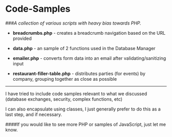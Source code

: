 Code-Samples
============

###*A collection of various scripts with heavy bias towards PHP.*

 - **breadcrumbs.php** - creates a breadcrumb navigation based on the URL provided
 
 - **data.php** - an sample of 2 functions used in the Database Manager
  
 - **emailer.php** - converts form data into an email after validating/sanitizing input

 - **restaurant-filler-table.php** - distributes parties (for events) by company, grouping together as close as possible

---

I have tried to include code samples relevant to what we discussed (database exchanges, security, complex functions, etc)
  
I can also encapsulate using classes, I just generally prefer to do this as a last step, and if necessary.
  
  
  ####If you would like to see more PHP or samples of JavaScript, just let me know.
